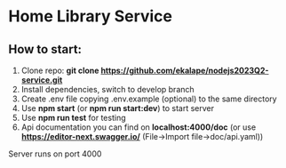 # Home Library Service

## How to start: 

 1. Clone repo: __git clone https://github.com/ekalape/nodejs2023Q2-service.git__
 2. Install dependencies, switch to develop branch
 3. Create .env file copying .env.example (optional) to the same directory
 4. Use __npm start__ (or __npm run start:dev__) to start server
 5. Use __npm run test__ for testing
 6. Api documentation you can find on __localhost:4000/doc__ (or use __https://editor-next.swagger.io/__ (File->Import file->doc/api.yaml))


Server runs on port 4000 